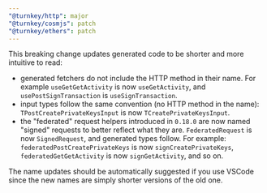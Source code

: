```yaml
---
"@turnkey/http": major
"@turnkey/cosmjs": patch
"@turnkey/ethers": patch
---
```


This breaking change updates generated code to be shorter and more intuitive to read:

- generated fetchers do not include the HTTP method in their name. For example `useGetGetActivity` is now `useGetActivity`, and `usePostSignTransaction` is `useSignTransaction`.
- input types follow the same convention (no HTTP method in the name): `TPostCreatePrivateKeysInput` is now `TCreatePrivateKeysInput`.
- the "federated" request helpers introduced in `0.18.0` are now named "signed" requests to better reflect what they are. `FederatedRequest` is now `SignedRequest`, and generated types follow. For example: `federatedPostCreatePrivateKeys` is now `signCreatePrivateKeys`, `federatedGetGetActivity` is now `signGetActivity`, and so on.

The name updates should be automatically suggested if you use VSCode since the new names are simply shorter versions of the old one.